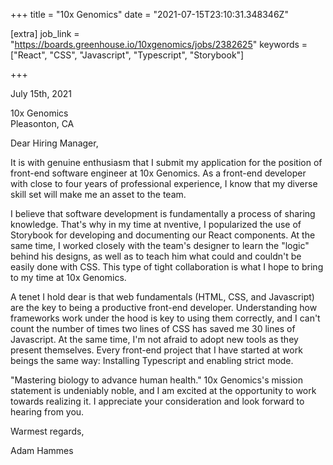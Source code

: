 +++
title = "10x Genomics"
date = "2021-07-15T23:10:31.348346Z"

[extra]
job_link = "https://boards.greenhouse.io/10xgenomics/jobs/2382625"
keywords = ["React", "CSS", "Javascript", "Typescript", "Storybook"]

+++

<!--
    * React
    * CSS
    * Javascript (ES6)
    * Typescript
    * Storybook
-->

July 15th, 2021

10x Genomics
<br>
Pleasonton, CA

Dear Hiring Manager,

It is with genuine enthusiasm that I submit my application for the position of front-end software engineer at 10x Genomics.
As a front-end developer with close to four years of professional experience, I know that my diverse skill set will make me an asset to the team.

I believe that software development is fundamentally a process of sharing knowledge.
That's why in my time at nventive, I popularized the use of Storybook for developing and documenting our React components.
At the same time, I worked closely with the team's designer to learn the "logic" behind his designs, as well as to teach him what could and couldn't be easily done with CSS.
This type of tight collaboration is what I hope to bring to my time at 10x Genomics.

A tenet I hold dear is that web fundamentals (HTML, CSS, and Javascript) are the key to being a productive front-end developer.
Understanding how frameworks work under the hood is key to using them correctly, and I can't count the number of times two lines of CSS has saved me 30 lines of Javascript.
At the same time, I'm not afraid to adopt new tools as they present themselves.
Every front-end project that I have started at work beings the same way: Installing Typescript and enabling strict mode.

"Mastering biology to advance human health."
10x Genomics's mission statement is undeniably noble, and I am excited at the opportunity to work towards realizing it.
I appreciate your consideration and look forward to hearing from you.

Warmest regards,

Adam Hammes
